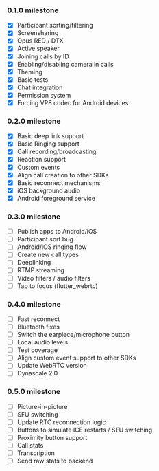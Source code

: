 ### 0.1.0 milestone 
- [x] Participant sorting/filtering
- [x] Screensharing
- [x] Opus RED / DTX
- [x] Active speaker
- [x] Joining calls by ID
- [x] Enabling/disabling camera in calls
- [x] Theming
- [x] Basic tests
- [x] Chat integration
- [x] Permission system
- [x] Forcing VP8 codec for Android devices

### 0.2.0 milestone
- [x] Basic deep link support
- [x] Basic Ringing support
- [x] Call recording/broadcasting
- [x] Reaction support
- [x] Custom events
- [x] Align call creation to other SDKs
- [x] Basic reconnect mechanisms
- [x] iOS background audio
- [x] Android foreground service

### 0.3.0 milestone
- [ ] Publish apps to Android/iOS
- [ ] Participant sort bug
- [ ] Android/iOS ringing flow
- [ ] Create new call types
- [ ] Deeplinking
- [ ] RTMP streaming
- [ ] Video filters / audio filters
- [ ] Tap to focus (flutter_webrtc)

### 0.4.0 milestone
- [ ] Fast reconnect
- [ ] Bluetooth fixes
- [ ] Switch the earpiece/microphone button
- [ ] Local audio levels
- [ ] Test coverage
- [ ] Align custom event support to other SDKs
- [ ] Update WebRTC version
- [ ] Dynascale 2.0

### 0.5.0 milestone
- [ ] Picture-in-picture
- [ ] SFU switching
- [ ] Update RTC reconnection logic
- [ ] Buttons to simulate ICE restarts / SFU switching
- [ ] Proximity button support
- [ ] Call stats
- [ ] Transcription
- [ ] Send raw stats to backend
